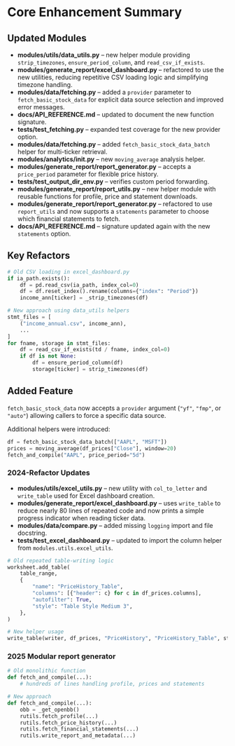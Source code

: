 # Core Enhancement Summary

## Updated Modules

- **modules/utils/data_utils.py** – new helper module providing `strip_timezones`, `ensure_period_column`, and `read_csv_if_exists`.
- **modules/generate_report/excel_dashboard.py** – refactored to use the new utilities, reducing repetitive CSV loading logic and simplifying timezone handling.
- **modules/data/fetching.py** – added a `provider` parameter to `fetch_basic_stock_data` for explicit data source selection and improved error messages.
- **docs/API_REFERENCE.md** – updated to document the new function signature.
- **tests/test_fetching.py** – expanded test coverage for the new provider option.
- **modules/data/fetching.py** – added `fetch_basic_stock_data_batch` helper for multi-ticker retrieval.
- **modules/analytics/__init__.py** – new `moving_average` analysis helper.
- **modules/generate_report/report_generator.py** – accepts a `price_period` parameter for flexible price history.
- **tests/test_output_dir_env.py** – verifies custom period forwarding.
- **modules/generate_report/report_utils.py** – new helper module with reusable functions for profile, price and statement downloads.
- **modules/generate_report/report_generator.py** – refactored to use `report_utils` and now supports a `statements` parameter to choose which financial statements to fetch.
- **docs/API_REFERENCE.md** – signature updated again with the new `statements` option.

## Key Refactors

```python
# Old CSV loading in excel_dashboard.py
if ia_path.exists():
    df = pd.read_csv(ia_path, index_col=0)
    df = df.reset_index().rename(columns={"index": "Period"})
    income_ann[ticker] = _strip_timezones(df)
```

```python
# New approach using data_utils helpers
stmt_files = [
    ("income_annual.csv", income_ann),
    ...
]
for fname, storage in stmt_files:
    df = read_csv_if_exists(td / fname, index_col=0)
    if df is not None:
        df = ensure_period_column(df)
        storage[ticker] = strip_timezones(df)
```

## Added Feature

`fetch_basic_stock_data` now accepts a `provider` argument (`"yf"`, `"fmp"`, or `"auto"`) allowing callers to force a specific data source.

Additional helpers were introduced:

```python
df = fetch_basic_stock_data_batch(["AAPL", "MSFT"])
prices = moving_average(df_prices["Close"], window=20)
fetch_and_compile("AAPL", price_period="5d")
```


### 2024-Refactor Updates

- **modules/utils/excel_utils.py** – new utility with `col_to_letter` and `write_table` used for Excel dashboard creation.
- **modules/generate_report/excel_dashboard.py** – uses `write_table` to reduce nearly 80 lines of repeated code and now prints a simple progress indicator when reading ticker data.
- **modules/data/compare.py** – added missing `logging` import and file docstring.
- **tests/test_excel_dashboard.py** – updated to import the column helper from `modules.utils.excel_utils`.

```python
# Old repeated table-writing logic
worksheet.add_table(
    table_range,
    {
        "name": "PriceHistory_Table",
        "columns": [{"header": c} for c in df_prices.columns],
        "autofilter": True,
        "style": "Table Style Medium 3",
    },
)

# New helper usage
write_table(writer, df_prices, "PriceHistory", "PriceHistory_Table", style="Table Style Medium 3")
```

### 2025 Modular report generator

```python
# Old monolithic function
def fetch_and_compile(...):
    # hundreds of lines handling profile, prices and statements

# New approach
def fetch_and_compile(...):
    obb = _get_openbb()
    rutils.fetch_profile(...)
    rutils.fetch_price_history(...)
    rutils.fetch_financial_statements(...)
    rutils.write_report_and_metadata(...)
```
